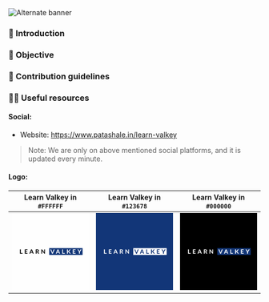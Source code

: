 <picture>
  <source media="(prefers-color-scheme: dark)" srcset="https://github.com/patashale/learn-redis/assets/68323012/7f375548-6e19-4f63-b616-94f1182d52d3">
  <source media="(prefers-color-scheme: light)" srcset="https://github.com/patashale/learn-redis/assets/68323012/7f375548-6e19-4f63-b616-94f1182d52d3">
  <img alt="Alternate banner" src="https://github.com/patashale/learn-redis/assets/68323012/7f375548-6e19-4f63-b616-94f1182d52d3">
</picture>

### 👋 Introduction



### 🎯 Objective



### 🌈 Contribution guidelines



### 👩‍💻 Useful resources

#### Social:
  - Website: https://www.patashale.in/learn-valkey

> Note: We are only on above mentioned social platforms, and it is updated every minute.

#### Logo:

   Learn Valkey in `#FFFFFF` | Learn Valkey in `#123678` | Learn Valkey in `#000000`
  :-------------------------:|:-------------------------:|:-------------------------:
 ![Learn Valkey Logo in White](./docs/assets/valkey-white.png) | ![Learn Valkey Logo in #D82C20](./docs/assets/favicon.png) | ![Learn Valkey Logo in Black](./docs/assets/valkey-black.png)
